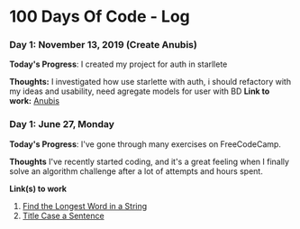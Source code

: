 # 100 Days Of Code - Log

### Day 1: November 13, 2019 (Create Anubis)

**Today's Progress**: I created my project for auth in starllete 

**Thoughts:** I investigated how use starlette with auth, i should refactory with my ideas and usability, need agregate models for user with BD
**Link to work:** [Anubis](https://github.com/Reyes2777/anubis/commit/8ac0efe67912a6796fc8ed5d4d1f5c66a247fe1b)

### Day 1: June 27, Monday

**Today's Progress**: I've gone through many exercises on FreeCodeCamp.

**Thoughts** I've recently started coding, and it's a great feeling when I finally solve an algorithm challenge after a lot of attempts and hours spent.

**Link(s) to work**
1. [Find the Longest Word in a String](https://www.freecodecamp.com/challenges/find-the-longest-word-in-a-string)
2. [Title Case a Sentence](https://www.freecodecamp.com/challenges/title-case-a-sentence)
